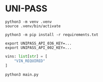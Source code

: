 # UNI-PASS

```shell
python3 -m venv .venv
source .venv/bin/activate
```

```shell
python3 -m pip install -r requirements.txt
```

```shell
export UNIPASS_API_036_KEY=...
export UNIPASS_API_002_KEY=...
```

```python
vins: list[str] = [
    "VIN_REQUIRED"
]
```

```shell
python3 main.py
```
